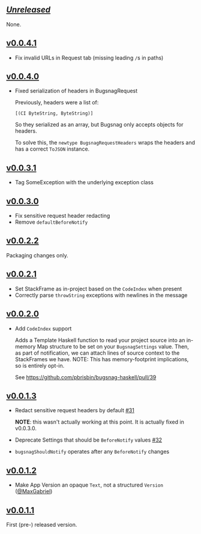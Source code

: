 ## [_Unreleased_](https://github.com/pbrisbin/bugsnag-haskell/compare/v0.0.4.1...main)

None.

## [v0.0.4.1](https://github.com/pbrisbin/bugsnag-haskell/compare/v0.0.4.0...v0.0.4.1)

- Fix invalid URLs in Request tab (missing leading `/`s in paths)

## [v0.0.4.0](https://github.com/pbrisbin/bugsnag-haskell/compare/v0.0.3.1...v0.0.4.0)

- Fixed serialization of headers in BugsnagRequest

  Previously, headers were a list of:

  ```
  [(CI ByteString, ByteString)]
  ```

  So they serialized as an array, but Bugsnag only accepts objects for headers.

  To solve this, the `newtype BugsnagRequestHeaders` wraps the headers and has a
  correct `ToJSON` instance.

## [v0.0.3.1](https://github.com/pbrisbin/bugsnag-haskell/compare/v0.0.3.0...v0.0.3.1)

- Tag SomeException with the underlying exception class

## [v0.0.3.0](https://github.com/pbrisbin/bugsnag-haskell/compare/v0.0.2.2...v0.0.3.0)

- Fix sensitive request header redacting
- Remove `defaultBeforeNotify`

## [v0.0.2.2](https://github.com/pbrisbin/bugsnag-haskell/compare/v0.0.2.1...v0.0.2.2)

Packaging changes only.

## [v0.0.2.1](https://github.com/pbrisbin/bugsnag-haskell/compare/v0.0.2.0...v0.0.2.1)

- Set StackFrame as in-project based on the `CodeIndex` when present
- Correctly parse `throwString` exceptions with newlines in the message

## [v0.0.2.0](https://github.com/pbrisbin/bugsnag-haskell/compare/v0.0.1.3...v0.0.2.0)

- Add `CodeIndex` support

  Adds a Template Haskell function to read your project source into an in-memory
  Map structure to be set on your `BugsnagSettings` value. Then, as part of
  notification, we can attach lines of source context to the StackFrames we
  have. NOTE: This has memory-footprint implications, so is entirely opt-in.

  See https://github.com/pbrisbin/bugsnag-haskell/pull/39

## [v0.0.1.3](https://github.com/pbrisbin/bugsnag-haskell/compare/v0.0.1.2...v0.0.1.3)

- Redact sensitive request headers by default
  [#31](https://github.com/pbrisbin/bugsnag-haskell/issues/31)

  **NOTE**: this wasn't actually working at this point. It is actually fixed in
  v0.0.3.0.

- Deprecate Settings that should be `BeforeNotify` values
  [#32](https://github.com/pbrisbin/bugsnag-haskell/issues/32)
- `bugsnagShouldNotify` operates after any `BeforeNotify` changes

## [v0.0.1.2](https://github.com/pbrisbin/bugsnag-haskell/tree/v0.0.1.2)

- Make App Version an opaque `Text`, not a structured `Version`
  ([@MaxGabriel](https://github.com/pbrisbin/bugsnag-haskell/pull/29))

## [v0.0.1.1](https://github.com/pbrisbin/bugsnag-haskell/tree/v0.0.1.1)

First (pre-) released version.
